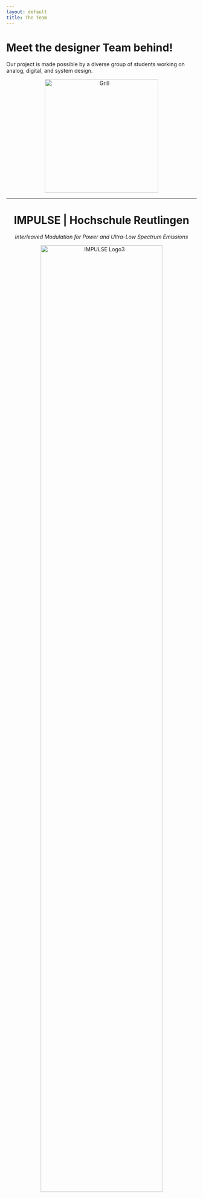 ```yaml
---
layout: default
title: The Team
---
```


# Meet the designer Team behind!

Our project is made possible by a diverse group of students working on analog, digital, and system design.

<!-- Grill -->
<p align="center">
  <img src="{{ site.baseurl }}/assets/images/grill_1.jpg" alt="Grill" width="300"/>
</p>


---
<!--  PROJECT HEADLINE -->
<h1 align="center">IMPULSE | Hochschule Reutlingen</h1>

<p align="center"><em>Interleaved Modulation for Power and Ultra-Low Spectrum Emissions</em></p>

<!-- LOGO BELOW THE HEADLINE -->
<p align="center">
  <img src="{{ site.baseurl }}/assets/images/impulse_typelogo-blue.png" alt="IMPULSE Logo3" width="80%"/>
</p>
